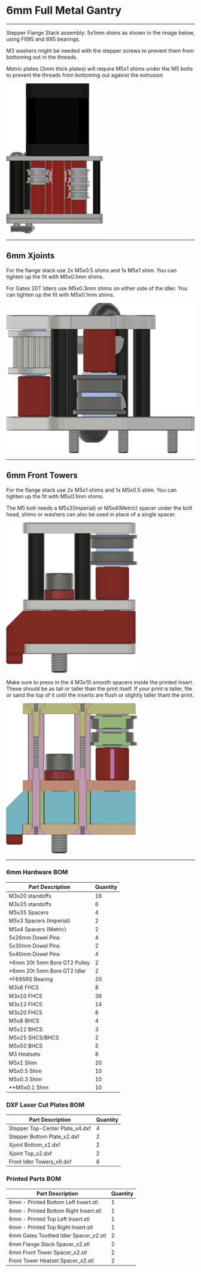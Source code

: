 # 6mm Full Metal Gantry

___

Stepper Flange Stack assembly:
5x1mm shims as shown in the image below, using F695 and 695 bearings.

M3 washers might be needed with the stepper screws to prevent them from bottoming out in the threads.

Metric plates (3mm thick plates) will require M5x1 shims under the M5 bolts to prevent the threads from bottoming out against the extrusion

<img src="Images/6mm_Stepper_Tower_Flange_Stack.png" alt="Stepper Tower Bearing Stacks" height="400">  
  
___

## 6mm Xjoints

For the flange stack use 2x M5x0.5 shims and 1x M5x1 shim. You can tighten up the fit with M5x0.1mm shims.

For Gates 20T Idlers use M5x0.3mm shims on either side of the idler. You can tighten up the fit with M5x0.1mm shims.

<img src="Images/6mm_Metal_Xjoints_Flange_Stack.png" alt="Xjoint Bearing Stacks" height="400">

___

## 6mm Front Towers

For the flange stack use 2x M5x1 shims and 1x M5x0.5 shim. You can tighten up the fit with M5x0.1mm shims.

The M5 bolt needs a M5x3(Imperial) or M5x4(Metric) spacer under the bolt head, shims or washers can also be used in place of a single spacer.

<img src="Images/6mm_Front_Tower_Flange_Stack.png" alt="Front Idler Tower Bearing Stacks" height="400">

Make sure to press in the 4 M3x10 smooth spacers inside the printed insert. These should be as tall or taller than the print itself. If your print is taller, file or sand the top of it until the inserts are flush or slightly taller thant the print.

<img src="Images/6mm_Front_Tower_Section_View.png" alt="Front Idler Tower Section View" height="400">

___

### 6mm Hardware BOM

| Part Description               | Quantity |
|--------------------------------|----------|
| M3x20 standoffs                | 16       |
| M3x35 standoffs                | 6        |
| M5x35 Spacers                  | 4        |
| M5x3 Spacers (Imperial)        | 2        |
| M5x4 Spacers (Metric)          | 2        |
| 5x26mm Dowel Pins              | 4        |
| 5x30mm Dowel Pins              | 2        |
| 5x40mm Dowel Pins              | 4        |
| *6mm 20t 5mm Bore GT2 Pulley   | 2        |
| *6mm 20t 5mm Bore GT2 Idler    | 2        |
| *F695RS Bearing                | 20       |
| M3x6 FHCS                      | 8        |
| M3x10 FHCS                     | 36       |
| M3x12 FHCS                     | 14       |
| M3x20 FHCS                     | 8        |
| M5x8 BHCS                      | 4        |
| M5x12 BHCS                     | 3        |
| M5x25 SHCS/BHCS                | 2        |
| M5x50 BHCS                     | 5        |
| M3 Heatsets                    | 8        |
| M5x1 Shim                      | 20       |
| M5x0.5 Shim                    | 10       |
| M5x0.3 Shim                    | 10       |
| **M5x0.1 Shim                  | 10       |

### DXF Laser Cut Plates BOM

| Part Description                       | Quantity |
|----------------------------------------|----------|
| Stepper Top-Center Plate_x4.dxf        | 4        |
| Stepper Bottom Plate_x2.dxf            | 2        |
| Xjoint Bottom_x2.dxf                   | 2        |
| Xjoint Top_x2.dxf                      | 2        |
| Front Idler Towers_x6.dxf              | 6        |

### Printed Parts BOM

| Part Description                        | Quantity |
|-----------------------------------------|----------|
| 6mm - Printed Bottom Left Insert.stl    | 1        |
| 6mm - Printed Bottom Right Insert.stl   | 1        |
| 6mm - Printed Top Left Insert.stl       | 1        |
| 6mm - Printed Top Right Insert.stl      | 1        |
| 6mm Gates Toothed Idler Spacer_x2.stl   | 2        |
| 6mm Flange Stack Spacer_x2.stl          | 2        |
| 6mm Front Tower Spacer_x2.stl           | 2        |
| Front Tower Heatset Spacer_x2.stl       | 2        |
